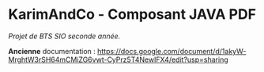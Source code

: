 # KarimAndCo - Composant JAVA PDF

*Projet de BTS SIO seconde année.*

**Ancienne** documentation : https://docs.google.com/document/d/1akyW-MrghtW3rSH64mCMiZG6vwt-CyPrz5T4NewIFX4/edit?usp=sharing
